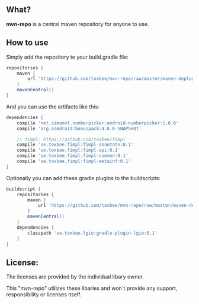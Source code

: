 ## What?

__mvn-repo__ is a central maven repository for anyone to use.

## How to use

Simply add the repository to your build.gradle file:
```groovy
repositories {
	maven {
		url 'https://github.com/toxbee/mvn-repo/raw/master/maven-deploy'
	}
	mavenCentral()
}
```

And you can use the artifacts like this:
```groovy
dependencies {
	compile 'net.simonvt.numberpicker:android-numberpicker:1.0.0'
	compile 'org.osmdroid:bonuspack:4.0.0-SNAPSHOT'

	// fimpl: https://github.com/toxbee/fimpl
	compile 'se.toxbee.fimpl:fimpl-annotate:0.1'
	compile 'se.toxbee.fimpl:fimpl-api:0.1'
	compile 'se.toxbee.fimpl:fimpl-common:0.1'
	compile 'se.toxbee.fimpl:fimpl-metainf:0.1'
}
```

Optionally you can add these gradle plugins to the buildscripts:
```groovy
buildscript {
	repositories {
		maven {
			url 'https://github.com/toxbee/mvn-repo/raw/master/maven-deploy'
		}
		mavenCentral()
	}
	dependencies {
		classpath 'se.toxbee.lgio:gradle-plugin-lgio:0.1'
	}
}
```

## License:
The licenses are provided by the individual libary owner.

This "mvn-repo" utilizes these libaries and won´t provide any support, responsibility or licenses itself.
